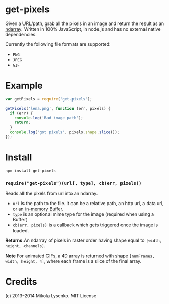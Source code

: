 # get-pixels

Given a URL/path, grab all the pixels in an image and return the result as an [ndarray](https://github.com/mikolalysenko/ndarray). Written in 100% JavaScript, in node.js and has no external native dependencies.

Currently the following file formats are supported:

- `PNG`
- `JPEG`
- `GIF`

# Example

```javascript
var getPixels = require('get-pixels');

getPixels('lena.png', function (err, pixels) {
  if (err) {
    console.log('Bad image path');
    return;
  }
  console.log('got pixels', pixels.shape.slice());
});
```

# Install

    npm install get-pixels

### `require("get-pixels")(url[, type], cb(err, pixels))`

Reads all the pixels from url into an ndarray.

- `url` is the path to the file. It can be a relative path, an http url, a data url, or an [in-memory Buffer](http://nodejs.org/api/buffer.html).
- `type` is an optional mime type for the image (required when using a Buffer)
- `cb(err, pixels)` is a callback which gets triggered once the image is loaded.

**Returns** An ndarray of pixels in raster order having shape equal to `[width, height, channels]`.

**Note** For animated GIFs, a 4D array is returned with shape `[numFrames, width, height, 4]`, where each frame is a slice of the final array.

# Credits

(c) 2013-2014 Mikola Lysenko. MIT License
